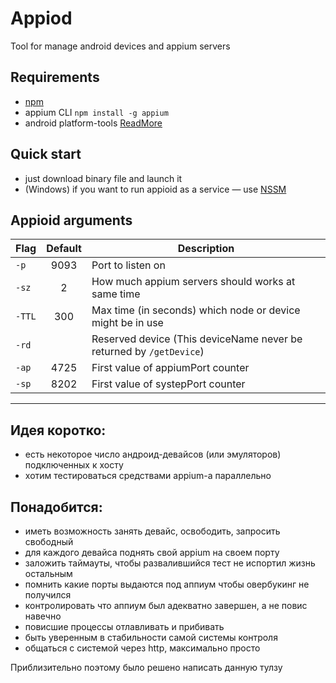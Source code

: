 # Appiod
Tool for manage android devices and appium servers

## Requirements
* [npm](https://www.npmjs.com/get-npm)
* appium CLI `npm install -g appium`
* android platform-tools [ReadMore](https://stackoverflow.com/questions/20564514/adb-is-not-recognized-as-an-internal-or-external-command-operable-program-or)

## Quick start
* just download binary file and launch it
* (Windows) if you want to run appioid as a service — use [NSSM](https://github.com/kirillkovalenko/nssm) 

## Appioid arguments
| Flag   | Default | Description                                                         |
| ------ |:-------:| ------------------------------------------------------------------- |
| `-p`   | 9093    | Port to listen on                                                   |
| `-sz`  | 2       | How much appium servers should works at same time                   |
| `-TTL` | 300     | Max time (in seconds) which node or device might be in use          |
| `-rd`  |         | Reserved device (This deviceName never be returned by `/getDevice`) |
| `-ap`  | 4725    | First value of appiumPort counter                                   |
| `-sp`  | 8202    | First value of systepPort counter                                   |


***

## Идея коротко:
* есть некоторое число андроид-девайсов (или эмуляторов) подключенных к хосту
* хотим тестироваться средствами appium-а параллельно

## Понадобится:
* иметь возможность занять девайс, освободить, запросить свободный
* для каждого девайса поднять свой appium на своем порту
* заложить таймауты, чтобы развалившийся тест не испортил жизнь остальным
* помнить какие порты выдаются под аппиум чтобы овербукинг не получился
* контролировать что аппиум был адекватно завершен, а не повис навечно
* повисшие процессы отлавливать и прибивать
* быть уверенным в стабильности самой системы контроля
* общаться с сиcтемой через http, максимально просто


Приблизительно поэтому было решено написать данную тулзу
